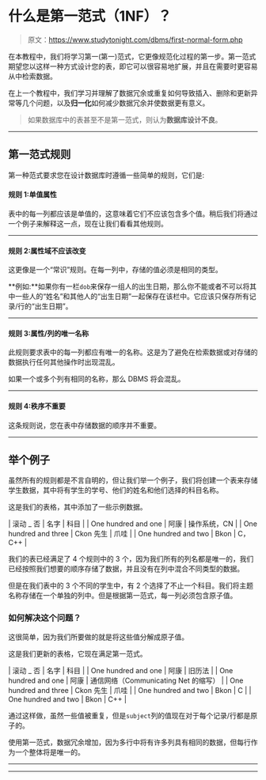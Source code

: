 # 什么是第一范式（1NF）？

> 原文：<https://www.studytonight.com/dbms/first-normal-form.php>

在本教程中，我们将学习第一(第一)范式，它更像规范化过程的第一步。第一范式期望您以这样一种方式设计您的表，即它可以很容易地扩展，并且在需要时更容易从中检索数据。

在上一个教程中，我们学习并理解了数据冗余或重复如何导致插入、删除和更新异常等几个问题，以及**归一化**如何减少数据冗余并使数据更有意义。

> 如果数据库中的表甚至不是第一范式，则认为**数据库设计不良**。

* * *

## 第一范式规则

第一种范式要求您在设计数据库时遵循一些简单的规则，它们是:

#### 规则 1:单值属性

表中的每一列都应该是单值的，这意味着它们不应该包含多个值。稍后我们将通过一个例子来解释这一点，现在让我们看看其他规则。

* * *

#### 规则 2:属性域不应该改变

这更像是一个“常识”规则。在每一列中，存储的值必须是相同的类型。

**例如:**如果你有一栏`dob`来保存一组人的出生日期，那么你不能或者不可以将其中一些人的“姓名”和其他人的“出生日期”一起保存在该栏中。它应该只保存所有记录/行的“出生日期”。

* * *

#### 规则 3:属性/列的唯一名称

此规则要求表中的每一列都应有唯一的名称。这是为了避免在检索数据或对存储的数据执行任何其他操作时出现混乱。

如果一个或多个列有相同的名称，那么 DBMS 将会混乱。

* * *

#### 规则 4:秩序不重要

这条规则说，您在表中存储数据的顺序并不重要。

* * *

## 举个例子

虽然所有的规则都是不言自明的，但让我们举一个例子，我们将创建一个表来存储学生数据，其中将有学生的学号、他们的姓名和他们选择的科目名称。

这是我们的表格，其中添加了一些示例数据。

| 滚动 _ 否 | 名字 | 科目 |
| One hundred and one | 阿康 | 操作系统，CN |
| One hundred and three | Ckon 先生 | 爪哇 |
| One hundred and two | Bkon | C，C++ |

我们的表已经满足了 4 个规则中的 3 个，因为我们所有的列名都是唯一的，我们已经按照我们想要的顺序存储了数据，并且没有在列中混合不同类型的数据。

但是在我们表中的 3 个不同的学生中，有 2 个选择了不止一个科目。我们将主题名称存储在一个单独的列中。但是根据第一范式，每一列必须包含原子值。

### 如何解决这个问题？

这很简单，因为我们所要做的就是将这些值分解成原子值。

这是我们更新的表格，它现在满足第一范式。

| 滚动 _ 否 | 名字 | 科目 |
| One hundred and one | 阿康 | 旧历法 |
| One hundred and one | 阿康 | 通信网络（Communicating Net 的缩写） |
| One hundred and three | Ckon 先生 | 爪哇 |
| One hundred and two | Bkon | C |
| One hundred and two | Bkon | C++ |

通过这样做，虽然一些值被重复，但是`subject`列的值现在对于每个记录/行都是原子的。

使用第一范式，数据冗余增加，因为多行中将有许多列具有相同的数据，但每行作为一个整体将是唯一的。

* * *

* * *